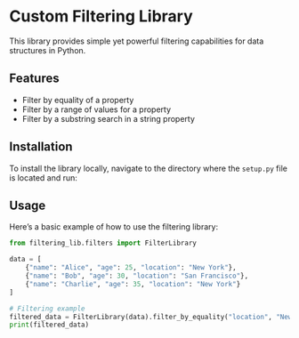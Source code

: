# Custom Filtering Library

This library provides simple yet powerful filtering capabilities for data structures in Python.

## Features
- Filter by equality of a property
- Filter by a range of values for a property
- Filter by a substring search in a string property

## Installation
To install the library locally, navigate to the directory where the `setup.py` file is located and run:

## Usage
Here’s a basic example of how to use the filtering library:

```python
from filtering_lib.filters import FilterLibrary

data = [
    {"name": "Alice", "age": 25, "location": "New York"},
    {"name": "Bob", "age": 30, "location": "San Francisco"},
    {"name": "Charlie", "age": 35, "location": "New York"}
]

# Filtering example
filtered_data = FilterLibrary(data).filter_by_equality("location", "New York").get_results()
print(filtered_data)
